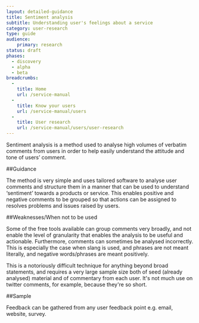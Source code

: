 ```yaml
---
layout: detailed-guidance
title: Sentiment analysis
subtitle: Understanding user's feelings about a service
category: user-research
type: guide
audience: 
    primary: research 
status: draft
phases:
  - discovery
  - alpha
  - beta
breadcrumbs:
  -
    title: Home
    url: /service-manual
  -
    title: Know your users
    url: /service-manual/users
  -
    title: User research
    url: /service-manual/users/user-research
---
```

    
Sentiment analysis is a method used to analyse high volumes of verbatim comments from users in order to help easily understand the attitude and tone of users’ comment.

##Guidance

The method is very simple and uses tailored software to analyse user comments and structure them in a manner that can be used to understand ‘sentiment’ towards a products or service. This enables positive and negative comments to be grouped so that actions can be assigned to resolves problems and issues raised by users. 

##Weaknesses/When not to be used

Some of the free tools available can group comments very broadly, and not enable the level of granularity that enables the analysis to be useful and actionable. Furthermore, comments can sometimes be analysed incorrectly. This is especially the case when slang is used, and phrases are not meant literally, and negative words/phrases are meant positively.

This is a notoriously difficult technique for anything beyond broad statements, and requires a very large sample size both of seed (already analysed) material and of commentary from each user. It's not much use on twitter comments, for example, because they're so short. 

##Sample 

Feedback can be gathered from any user feedback point e.g. email, website, survey.
